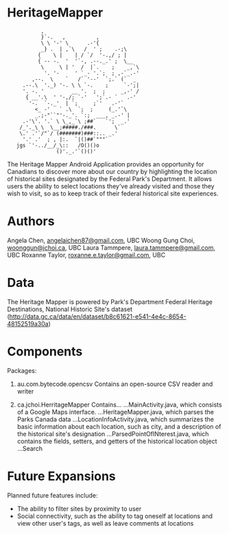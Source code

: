 HeritageMapper
==============

               ,
               }`-.   ,          ,
               \ \ '-' \      .-'{
               _} .  | ,`\   /  ' ;    .-;\
              {    \ |    | / `/  '-.,/ ; |
              { -- -.  '  '`-, .--._.' ;  \__
               \     \ | '  /  |`.    ;    _,`\
                '. '-     ' `_- '.`;  ; ,-`_.-'
            ,--.  \    `   /` '--'  `;.` (`  _
         .--.\  '._) '-. \ \ `-.    ;     `-';|
         '. -. '         __ '.  ;  ;     _,-' /
          { __'.\  ' '-,/; `-'   ';`.- `   .-'
           '-.  `-._'  | `;     ;`'   .-'`
             <_ -'   ` .\  `;  ;     (_.'`\
             _.;-"``"'-._'. `:;  ___, _.-' |
         .-'\'. '.` \ \_,_`\ ;##`   `';  _.'
        /_'._\ \  \__;#####./###.      \`
        \.' .'`/"`/ (#######)###::.. _.'
         '.' .'  ; , |:.  `|()##`"""` 
       jgs `'-../__/_\::   /O()()o
                    ()'._.'`()()'
                    

The Heritage Mapper Android Application provides an opportunity for Canadians to discover more about our country by highlighting the location of historical sites designated by the Federal Park's Department. It allows users the ability to select locations they've already visited and those they wish to visit, so as to keep track of their federal historical site experiences. 



Authors
==============
Angela Chen, angelaichen87@gmail.com, UBC
Woong Gung Choi, woonggun@jchoi.ca, UBC
Laura Tammpere, laura.tammpere@gmail.com, UBC
Roxanne Taylor, roxanne.e.taylor@gmail.com, UBC
  

Data
==============
The Heritage Mapper is powered by Park's Department Federal Heritage Destinations, National Historic Site's dataset (http://data.gc.ca/data/en/dataset/b8c61621-e541-4e4c-8654-48152519a30a)

Components
==============

Packages:
1. au.com.bytecode.opencsv
Contains an open-source CSV reader and writer

2. ca.jchoi.HerritageMapper
Contains...
...MainActivity.java, which consists of a Google Maps interface.
...HeritageMapper.java, which parses the Parks Canada data
...LocationInfoActivity.java, which summarizes the basic information about each location, such as city, and a description of the historical site's designation
...ParsedPointOfINterest.java, which contains the fields, setters, and getters of the historical location object
...Search


Future Expansions
==============

Planned future features include:
- The ability to filter sites by proximity to user
- Social connectivity, such as the ability to tag oneself at locations and view other user's tags, as well as leave comments at locations
